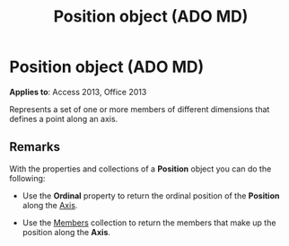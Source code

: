 ﻿---
title: Position object (ADO MD)
TOCTitle: Position object (ADO MD)
ms:assetid: f8d33cbf-6196-cce4-a140-75521677f1f4
ms:mtpsurl: https://msdn.microsoft.com/library/JJ250264(v=office.15)
ms:contentKeyID: 48548794
ms.date: 09/18/2015
mtps_version: v=office.15
---

# Position object (ADO MD)


**Applies to**: Access 2013, Office 2013

Represents a set of one or more members of different dimensions that defines a point along an axis.

## Remarks

With the properties and collections of a **Position** object you can do the following:

  - Use the **Ordinal** property to return the ordinal position of the **Position** along the [Axis](axis-object-ado-md.md).

  - Use the [Members](members-collection-ado-md.md) collection to return the members that make up the position along the **Axis**.

